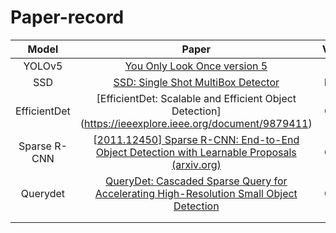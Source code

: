 # Paper-record
|    Model     |                            Paper                             | Venue | Year |                             Code                             | Time       |
| :----------: | :----------------------------------------------------------: | :---: | :--: | :----------------------------------------------------------: | ---------- |
|    YOLOv5    | [You Only Look Once version 5]() |   | 2020|       [Python](https://github.com/ultralytics/yolov5)       | 2024.05.08 |
|   SSD   | [SSD: Single Shot MultiBox Detector](https://link.springer.com/chapter/10.1007/978-3-319-46448-0_2)| ECCV  | 2016 |       [Python]([https://github.com/rayleizhu/BiFormer](https://github.com/amdegroot/ssd.pytorch))        | 2024.05.12 |
| EfficientDet | [EfficientDet: Scalable and Efficient Object Detection] (https://ieeexplore.ieee.org/document/9879411)| CVPR  | 2020 | [Python](https://github.com/google/automl/tree/master/efficientdet) | 2024.05.16 |
| Sparse R-CNN | [[2011.12450\] Sparse R-CNN: End-to-End Object Detection with Learnable Proposals (arxiv.org)](https://arxiv.org/abs/2011.12450) | CVPR  | 2021 |      [Python](https://github.com/PeizeSun/SparseR-CNN)       | 2024.05.20 |
| Querydet | [QueryDet: Cascaded Sparse Query for Accelerating High-Resolution Small Object Detection](https://ieeexplore.ieee.org/document/9879411) | CVPR  | 2022 |      [Python](https://github.com/ChenhongyiYang/QueryDet-PyTorch)       | 2024.05.20 |
|              |                                                              |       |      |                                                              |            |
|              |                                                              |       |      |                                                              |            |
